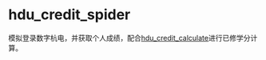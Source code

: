 # hdu_credit_spider
模拟登录数字杭电，并获取个人成绩，配合[hdu_credit_calculate](https://github.com/MephistoMMM/hdu_credit_calculate)进行已修学分计算。